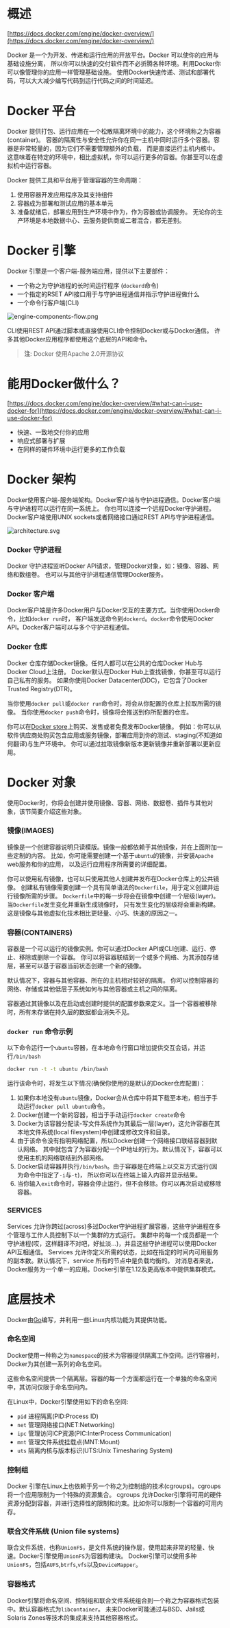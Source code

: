# 概述
[https://docs.docker.com/engine/docker-overview/](https://docs.docker.com/engine/docker-overview/)

Docker 是一个为开发、传递和运行应用的开放平台。Docker 可以使你的应用与基础设施分离，
所以你可以快速的交付软件而不必折腾各种环境。利用Docker你可以像管理你的应用一样管理基础设施。
使用Docker快速传递、测试和部署代码，可以大大减少编写代码到运行代码之间的时间延迟。

# Docker 平台
Docker 提供打包、运行应用在一个松散隔离环境中的能力，这个环境称之为容器(container)。
容器的隔离性与安全性允许你在同一主机中同时运行多个容器。容器是非常轻量的，因为它们不需要管理额外的负载，
而是直接运行主机内核中。这意味着在特定的环境中，相比虚拟机，你可以运行更多的容器。你甚至可以在虚拟机中运行容器。

Docker 提供工具和平台用于管理容器的生命周期：

1. 使用容器开发应用程序及其支持组件
2. 容器成为部署和测试应用的基本单元
3. 准备就绪后，部署应用到生产环境中作为，作为容器或协调服务。
   无论你的生产环境是本地数据中心、云服务提供商或二者混合，都无差别。

# Docker 引擎

Docker 引擎是一个客户端-服务端应用，提供以下主要部件：

+ 一个称之为守护进程的长时间运行程序 (`dockerd`命令)
+ 一个指定的RSET API接口用于与守护进程通信并指示守护进程做什么
+ 一个命令行客户端(CLI)

![engine-components-flow.png](./engine-components-flow.png)

CLI使用REST API通过脚本或直接使用CLI命令控制Docker或与Docker通信。
许多其他Docker应用程序都使用这个底层的API和命令。

> __注__: Docker 使用Apache 2.0开源协议

# 能用Docker做什么？
[https://docs.docker.com/engine/docker-overview/#what-can-i-use-docker-for](https://docs.docker.com/engine/docker-overview/#what-can-i-use-docker-for)

+ 快速、一致地交付你的应用
+ 响应式部署与扩展
+ 在同样的硬件环境中运行更多的工作负载

# Docker 架构
Docker使用客户端-服务端架构。Docker客户端与守护进程通信。Docker客户端与守护进程可以运行在同一系统上。
你也可以连接一个远程Docker守护进程。Docker客户端使用UNIX sockets或者网络接口通过REST API与守护进程通信。

![architecture.svg](./architecture.svg)

### Docker 守护进程
Docker 守护进程监听Docker API请求，管理Docker对象，如：镜像、容器、网络和数组卷。
也可以与其他守护进程通信管理Docker服务。

### Docker 客户端
Docker客户端是许多Docker用户与Docker交互的主要方式。当你使用Docker命令，比如`docker run`时，
客户端发送命令到`dockerd`。`docker`命令使用Docker API。Docker客户端可以与多个守护进程通信。

### Docker 仓库
Docker 仓库存储Docker镜像。任何人都可以在公共的仓库Docker Hub与Docker Cloud上注册。
Docker默认在Docker Hub上查找镜像，你甚至可以运行自己私有的服务。
如果你使用Docker Datacenter(DDC)，它包含了Docker Trusted Registry(DTR)。

当你使用`docker pull`或`docker run`命令时，将会从你配置的仓库上拉取所需的镜像。
当你使用`docker push`命令时，镜像将会推送到你所配置的仓库。

你可以在[Docker store](https://store.docker.com/)上购买、发售或者免费发布Docker镜像。
例如：你可以从软件供应商处购买包含应用或服务镜像，部署应用到你的测试、staging(不知道如何翻译)与生产环境中。
你可以通过拉取镜像新版本更新镜像并重新部署以更新应用。

# Docker 对象
使用Docker时，你将会创建并使用镜像、容器、网络、数据卷、插件与其他对象，该节简要介绍这些对象。

### 镜像(IMAGES)
镜像是一个创建容器说明只读模版。镜像一般都依赖于其他镜像，并在上面附加一些定制的内容。
比如，你可能需要创建一个基于`ubuntu`的镜像，并安装`Apache` web服务和你的应用，
以及运行应用程序所需要的详细配置。

你可以使用私有镜像，也可以只使用其他人创建并发布在Docker仓库上的公共镜像。
创建私有镜像需要创建一个具有简单语法的`Dockerfile`，用于定义创建并运行镜像所需的步骤。
`Dockerfile`中的每一步将会在镜像中创建一个层级(layer)。当`Dockerfile`发生变化并重新生成镜像时，
只有发生变化的层级将会重新构建。这是镜像与其他虚拟化技术相比更轻量、小巧、快速的原因之一。

### 容器(CONTAINERS)
容器是一个可以运行的镜像实例。你可以通过Docker API或CLI创建、运行、停止、移除或删除一个容器。
你可以将容器联结到一个或多个网络、为其添加存储层，甚至可以基于容器当前状态创建一个新的镜像。

默认情况下，容器与其他容器、所在的主机相对较好的隔离。
你可以控制容器的网络、存储或其他低层子系统如何与其他容器或主机之间的隔离。

容器通过其镜像以及在启动或创建时提供的配置参数来定义。当一个容器被移除时，所有未存储在持久层的数据都会消失不见。

### `docker run` 命令示例
以下命令运行一个`ubuntu`容器，在本地命令行窗口增加提供交互会话，并运行`/bin/bash`
```bash
docker run -t -t ubuntu /bin/bash
```
运行该命令时，将发生以下情况(确保你使用的是默认的Docker仓库配置)：

1. 如果你本地没有`ubuntu`镜像，Docker会从仓库中将其下载至本地，相当于手动运行`docker pull ubuntu`命令。
2. Docker创建一个新的容器，相当于手动运行`docker create`命令
3. Docker为该容器分配读-写文件系统作为其最后一层(layer)，这允许容器在其本地文件系统(local filesystem)中创建或修改文件和目录。
4. 由于该命令没有指明网络配置，所以Docker创建一个网络接口联结容器到默认网络。
   其中就包含了为容器分配一个IP地址的行为。默认情况下，容器可以使用主机的网络联结到外部网络。
5. Docker启动容器并执行`/bin/bash`。由于容器是在终端上以交互方式运行(因为命令中指定了`-i`与`-t`)，
   所以你可以在终端上输入内容并显示结果。
6. 当你输入`exit`命令时，容器会停止运行，但不会移除。你可以再次启动或移除容器。

### SERVICES
Services 允许你跨过(across)多过Docker守护进程扩展容器，这些守护进程在多个管理与工作人员控制下以一个集群的方式运行。
集群中的每一个成员都是一个守护进程(哎，这样翻译不对吧，好扯淡...)，并且这些守护进程可以使用Docker API互相通信。
Services 允许你定义所需的状态，比如在指定的时间内可用服务的副本数。默认情况下，service 所有的节点中是负载均衡的。
对消息者来说，Docker服务为一个单一的应用。Docker引擎在1.12及更高版本中提供集群模式。

# 底层技术
Docker由[Go](https://golang.org/)编写，并利用一些Linux内核功能为其提供功能。

### 命名空间
Docker使用一种称之为`namespace`的技术为容器提供隔离工作空间。运行容器时，Docker为其创建一系列的命名空间。

这些命名空间提供一个隔离层。容器的每一个方面都运行在一个单独的命名空间中，其访问仅限于命名空间内。

在Linux中，Docker引擎使用如下的命名空间:
+ `pid` 进程隔离(PID:Process ID)
+ `net` 管理网络接口(NET:Networking)
+ `ipc` 管理访问ICP资源(PIC:InterProcess Communication)
+ `mnt` 管理文件系统挂载点(MNT:Mount)
+ `uts` 隔离内核与版本标识(UTS:Unix Timesharing System)

### 控制组
Docker 引擎在Linux上也依赖于另一个称之为控制组的技术(cgroups)。cgroups将一个应用限制为一个特殊的资源集合。
cgroups 允许Docker引擎将可用的硬件资源分配到容器，并进行选择性的限制和约束。比如你可以限制一个容器的可用内存。

### 联合文件系统 (Union file systems)
联合文件系统，也称`UnionFS`，是文件系统的操作层，使用起来非常的轻量、快速。Docker引擎使用`UnionFS`为容器构建块。
Docker引擎可以使用多种`UnionFS`，包括`AUFS`,`btrfs`,`vfs`以及`DeviceMapper`。

### 容器格式
Docker引擎将命名空间、控制组和联合文件系统组合到一个称之为容器格式包装中。默认容器格式为`libcontainer`。
未来Docker可能通过与BSD、Jails或Solaris Zones等技术的集成来支持其他容器格式。